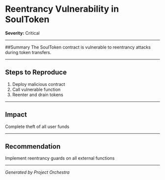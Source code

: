# Reentrancy Vulnerability in SoulToken

**Severity:** Critical


---


##Summary
The SoulToken contract is vulnerable to reentrancy attacks during token transfers.


---


## Steps to Reproduce
1. Deploy malicious contract
2. Call vulnerable function
3. Reenter and drain tokens


---


## Impact
Complete theft of all user funds


---


## Recommendation
Implement reentrancy guards on all external functions


---
*Generated by Project Orchestra*